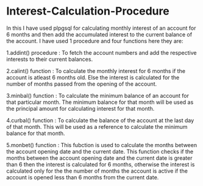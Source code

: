 # Interest-Calculation-Procedure

In this I have used plpgsql for calculating monthly interest of an account for 6 months and then add the accumulated interest to the current balance of the account.
I have used 1 procedure and four functions here they are:

1.addint() procedure : To fetch the account numbers and add the respective interests to their current balances.

2.calint() function : To calculate the monthly interest for 6 months if the account is atleast 6  months old. Else the interest is calculated for the number of months passed from the opening of the account.

3.minbal() function : To calculate the minimum balance of an account for that particular month. The minimum balance for that month will be used as the principal amount for calculating interest for that month.

4.curbal() function : To calculate the balance of the account at the last day of that month. This will be used as a reference to calculate the minimum balance for that month.

5.monbet() function : This fubction is used to calculate the months between the account opening date and the current date. This function checks if the months between the account opening date and the current date is greater than 6 then the interest is calculated for 6 months, otherwise the interest is calculated only for the the number of months the account is active if the account is opened less than 6 months from the current date. 
